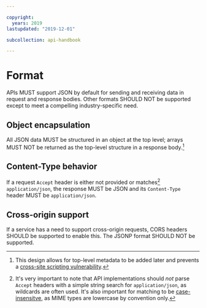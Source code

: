 ```yaml
---

copyright:
  years: 2019
lastupdated: "2019-12-01"

subcollection: api-handbook

---
```


# Format

APIs MUST support JSON by default for sending and receiving data in request and response
bodies. Other formats SHOULD NOT be supported except to meet a compelling
industry-specific need.

## Object encapsulation

All JSON data MUST be structured in an object at the top level; arrays MUST NOT be returned as the
top-level structure in a response body.[^never-use-root-arrays]

## Content-Type behavior

If a request `Accept` header is either not provided or matches[^matching-accept-content-type]
`application/json`, the response MUST be JSON and its `Content-Type` header MUST be
`application/json`.

## Cross-origin support

If a service has a need to support cross-origin requests, CORS headers SHOULD be supported to enable
this. The JSONP format SHOULD NOT be supported.

[^never-use-root-arrays]: This design allows for top-level metadata to be added later and prevents a
  [cross-site scripting
  vulnerability](http://haacked.com/archive/2008/11/20/anatomy-of-a-subtle-json-vulnerability.aspx/).

[^matching-accept-content-type]: It's very important to note that API implementations should _not_
  parse `Accept` headers with a simple string search for `application/json`, as wildcards are often
  used. It's also important for matching to be
  [case-insensitve](https://tools.ietf.org/html/rfc2045#section-5.1), as MIME types are lowercase by
  convention only.
